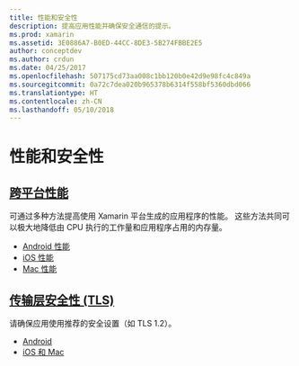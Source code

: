 ```yaml
---
title: 性能和安全性
description: 提高应用性能并确保安全通信的提示。
ms.prod: xamarin
ms.assetid: 3E0886A7-B0ED-44CC-8DE3-5B274FBBE2E5
author: conceptdev
ms.author: crdun
ms.date: 04/25/2017
ms.openlocfilehash: 507175cd73aa008c1bb120b0e42d9e98fc4c849a
ms.sourcegitcommit: 0a72c7dea020b965378b6314f558bf5360dbd066
ms.translationtype: HT
ms.contentlocale: zh-CN
ms.lasthandoff: 05/10/2018
---
```

# <a name="performance-and-security"></a>性能和安全性

## <a name="cross-platform-performancememory-perf-best-practicesmd"></a>[跨平台性能](memory-perf-best-practices.md)

可通过多种方法提高使用 Xamarin 平台生成的应用程序的性能。 这些方法共同可以极大地降低由 CPU 执行的工作量和应用程序占用的内存量。

- [Android 性能](~/android/deploy-test/performance.md?context=xamarin/cross-platform)
- [iOS 性能](~/ios/deploy-test/performance.md?context=xamarin/cross-platform)
- [Mac 性能](~/mac/deploy-test/performance.md?context=xamarin/cross-platform)

## <a name="transport-layer-security-tlscross-platformapp-fundamentalstransport-layer-securitymd"></a>[传输层安全性 (TLS)](~/cross-platform/app-fundamentals/transport-layer-security.md)

请确保应用使用推荐的安全设置（如 TLS 1.2）。

- [Android](~/android/app-fundamentals/http-stack.md?context=xamarin/cross-platform)
- [iOS 和 Mac](~/cross-platform/macios/http-stack.md?context=xamarin/cross-platform)
